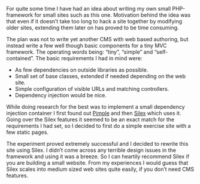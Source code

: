 For quite some time I have had an idea about writing my own small PHP-framework for small sites such as this one. Motivation behind the idea was that even if it doesn’t take too long to hack a site together by modifying older sites, extending them later on has proved to be time consuming.

The plan was not to write yet another CMS with web based authoring, but instead write a few well though basic components for a tiny MVC framework. The operating words being: “tiny”, “simple” and “self-contained”.  The basic requirements I had in mind were:

* As few dependencies on outside libraries as possible.
* Small set of base classes, extended if needed depending on the web site.
* Simple configuration of visible URLs and matching controllers. 
* Dependency injection would be nice.

While doing research for the best was to implement a small dependency injection container I first found out [Pimple](http://pimple-project.org/) and then [Silex](http://silex-project.org/) which uses it. Going over the Silex features it seemed to be an exact match for the requirements I had set, so I decided to first do a simple exercise site with a few static pages.

The experiment proved extremely successful and I decided to rewrite this site using Silex. I didn’t come across any terrible design issues in the framework and using it was a breeze. So I can heartily recommend Silex if you are building a small website. From my experiences I would guess that Silex scales into medium sized web sites quite easily, if you don’t need
CMS features.
